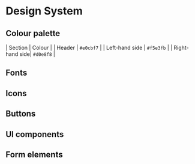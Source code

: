 # Design System

## Colour palette
| Section | Colour |
| Header | `#e0cbf7` |
| Left-hand side | `#f5e3fb` |
| Right-hand side| `#d0e8f8` |

## Fonts

## Icons

## Buttons

## UI components

## Form elements